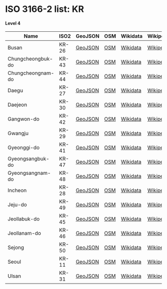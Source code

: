 # ISO 3166-2 list: KR


#### Level 4
Name | ISO2 | GeoJSON | OSM | Wikidata | Wikipedia | population 
--- | --- | --- | --- | --- | --- | --: 
Busan | KR-26 | [GeoJSON](../../geojson/high/iso2/KR/KR-26.geojson) | [OSM](https://www.openstreetmap.org/relation/2396450) | [Wikidata](https://www.wikidata.org/wiki/Q16520) | [Wikipedia](http://en.wikipedia.org/wiki/en%3ABusan) | 3,453,198
Chungcheongbuk-do | KR-43 | [GeoJSON](../../geojson/high/iso2/KR/KR-43.geojson) | [OSM](https://www.openstreetmap.org/relation/2327258) | [Wikidata](https://www.wikidata.org/wiki/Q41066) | [Wikipedia](http://en.wikipedia.org/wiki/ko%3A%EC%B6%A9%EC%B2%AD%EB%B6%81%EB%8F%84) | 1,620,935
Chungcheongnam-do | KR-44 | [GeoJSON](../../geojson/high/iso2/KR/KR-44.geojson) | [OSM](https://www.openstreetmap.org/relation/2327259) | [Wikidata](https://www.wikidata.org/wiki/Q41070) | [Wikipedia](http://en.wikipedia.org/wiki/en%3ASouth%20Chungcheong%20Province) | 2,181,416
Daegu | KR-27 | [GeoJSON](../../geojson/high/iso2/KR/KR-27.geojson) | [OSM](https://www.openstreetmap.org/relation/2395674) | [Wikidata](https://www.wikidata.org/wiki/Q20927) | [Wikipedia](http://en.wikipedia.org/wiki/ko%3A%EB%8C%80%EA%B5%AC%EA%B4%91%EC%97%AD%EC%8B%9C) | 2,444,412
Daejeon | KR-30 | [GeoJSON](../../geojson/high/iso2/KR/KR-30.geojson) | [OSM](https://www.openstreetmap.org/relation/2349984) | [Wikidata](https://www.wikidata.org/wiki/Q20921) | [Wikipedia](http://en.wikipedia.org/wiki/ko%3A%EB%8C%80%EC%A0%84%EA%B4%91%EC%97%AD%EC%8B%9C) | 1,511,214
Gangwon-do | KR-42 | [GeoJSON](../../geojson/high/iso2/KR/KR-42.geojson) | [OSM](https://www.openstreetmap.org/relation/2308426) | [Wikidata](https://www.wikidata.org/wiki/Q41071) | [Wikipedia](http://en.wikipedia.org/wiki/ko%3A%EA%B0%95%EC%9B%90%EB%8F%84%20%28%EB%82%A8%29) | 1,520,391
Gwangju | KR-29 | [GeoJSON](../../geojson/high/iso2/KR/KR-29.geojson) | [OSM](https://www.openstreetmap.org/relation/2399220) | [Wikidata](https://www.wikidata.org/wiki/Q41283) | [Wikipedia](http://en.wikipedia.org/wiki/ko%3A%EA%B4%91%EC%A3%BC%EA%B4%91%EC%97%AD%EC%8B%9C) | 1,490,092
Gyeonggi-do | KR-41 | [GeoJSON](../../geojson/high/iso2/KR/KR-41.geojson) | [OSM](https://www.openstreetmap.org/relation/2306392) | [Wikidata](https://www.wikidata.org/wiki/Q20937) | [Wikipedia](http://en.wikipedia.org/wiki/ko%3A%EA%B2%BD%EA%B8%B0%EB%8F%84) | 13,103,188
Gyeongsangbuk-do | KR-47 | [GeoJSON](../../geojson/high/iso2/KR/KR-47.geojson) | [OSM](https://www.openstreetmap.org/relation/2304454) | [Wikidata](https://www.wikidata.org/wiki/Q41154) | [Wikipedia](http://en.wikipedia.org/wiki/en%3ANorth%20Gyeongsang%20Province) | 2,672,902
Gyeongsangnam-do | KR-48 | [GeoJSON](../../geojson/high/iso2/KR/KR-48.geojson) | [OSM](https://www.openstreetmap.org/relation/2393403) | [Wikidata](https://www.wikidata.org/wiki/Q41151) | [Wikipedia](http://en.wikipedia.org/wiki/ko%3A%EA%B2%BD%EC%83%81%EB%82%A8%EB%8F%84) | 3,350,350
Incheon | KR-28 | [GeoJSON](../../geojson/high/iso2/KR/KR-28.geojson) | [OSM](https://www.openstreetmap.org/relation/2297419) | [Wikidata](https://www.wikidata.org/wiki/Q20934) | [Wikipedia](http://en.wikipedia.org/wiki/en%3AIncheon) | 2,936,117
Jeju-do | KR-49 | [GeoJSON](../../geojson/high/iso2/KR/KR-49.geojson) | [OSM](https://www.openstreetmap.org/relation/2398560) | [Wikidata](https://www.wikidata.org/wiki/Q41164) | [Wikipedia](http://en.wikipedia.org/wiki/en%3AJeju%20Province) | 658,282
Jeollabuk-do | KR-45 | [GeoJSON](../../geojson/high/iso2/KR/KR-45.geojson) | [OSM](https://www.openstreetmap.org/relation/2355168) | [Wikidata](https://www.wikidata.org/wiki/Q41157) | [Wikipedia](http://en.wikipedia.org/wiki/en%3ANorth%20Jeolla%20Province) | 1,818,157
Jeollanam-do | KR-46 | [GeoJSON](../../geojson/high/iso2/KR/KR-46.geojson) | [OSM](https://www.openstreetmap.org/relation/2398104) | [Wikidata](https://www.wikidata.org/wiki/Q41161) | [Wikipedia](http://en.wikipedia.org/wiki/en%3ASouth%20Jeolla%20Province) | 1,790,352
Sejong | KR-50 | [GeoJSON](../../geojson/high/iso2/KR/KR-50.geojson) | [OSM](https://www.openstreetmap.org/relation/2349795) | [Wikidata](https://www.wikidata.org/wiki/Q20929) | [Wikipedia](http://en.wikipedia.org/wiki/ko%3A%EC%84%B8%EC%A2%85%ED%8A%B9%EB%B3%84%EC%9E%90%EC%B9%98%EC%8B%9C) | 312,374
Seoul | KR-11 | [GeoJSON](../../geojson/high/iso2/KR/KR-11.geojson) | [OSM](https://www.openstreetmap.org/relation/2297418) | [Wikidata](https://www.wikidata.org/wiki/Q8684) | [Wikipedia](http://en.wikipedia.org/wiki/en%3ASeoul) | 9,806,538
Ulsan | KR-31 | [GeoJSON](../../geojson/high/iso2/KR/KR-31.geojson) | [OSM](https://www.openstreetmap.org/relation/2395867) | [Wikidata](https://www.wikidata.org/wiki/Q41278) | [Wikipedia](http://en.wikipedia.org/wiki/en%3AUlsan) | 1,150,116
